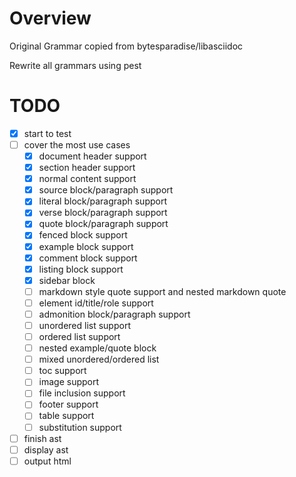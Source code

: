 # Overview
Original Grammar copied from bytesparadise/libasciidoc

Rewrite all grammars using pest

# TODO
- [x] start to test
- [ ] cover the most use cases
    - [x] document header support
    - [x] section header support
    - [x] normal content support
    - [x] source block/paragraph support
    - [x] literal block/paragraph support
    - [x] verse block/paragraph support
    - [x] quote block/paragraph support
    - [x] fenced block support
    - [x] example block support
    - [x] comment block support
    - [x] listing block support
    - [x] sidebar block
    - [ ] markdown style quote support and nested markdown quote
    - [ ] element id/title/role support
    - [ ] admonition block/paragraph support
    - [ ] unordered list support
    - [ ] ordered list support
    - [ ] nested example/quote block
    - [ ] mixed unordered/ordered list
    - [ ] toc support
    - [ ] image support
    - [ ] file inclusion support
    - [ ] footer support
    - [ ] table support
    - [ ] substitution support
- [ ] finish ast
- [ ] display ast
- [ ] output html
